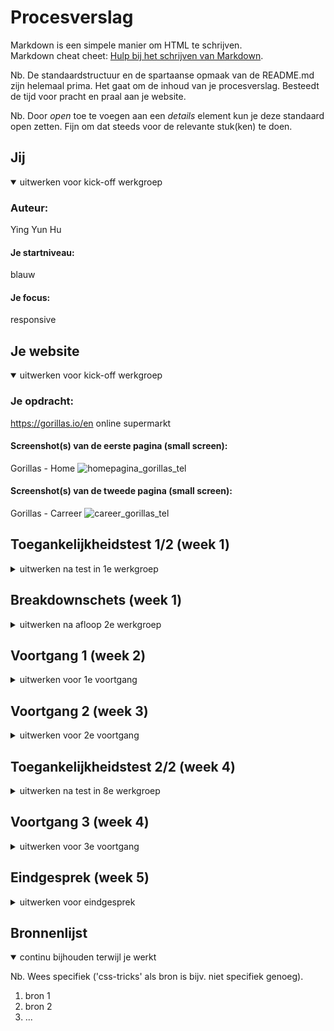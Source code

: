 # Procesverslag
Markdown is een simpele manier om HTML te schrijven.  
Markdown cheat cheet: [Hulp bij het schrijven van Markdown](https://github.com/adam-p/markdown-here/wiki/Markdown-Cheatsheet).

Nb. De standaardstructuur en de spartaanse opmaak van de README.md zijn helemaal prima. Het gaat om de inhoud van je procesverslag. Besteedt de tijd voor pracht en praal aan je website.

Nb. Door *open* toe te voegen aan een *details* element kun je deze standaard open zetten. Fijn om dat steeds voor de relevante stuk(ken) te doen.





## Jij

<details open>
  <summary>uitwerken voor kick-off werkgroep</summary>

  ### Auteur:
  Ying Yun Hu

  #### Je startniveau:
  blauw

  #### Je focus:
  responsive
 
</details>





## Je website

<details open>
  <summary>uitwerken voor kick-off werkgroep</summary>

  ### Je opdracht:
  https://gorillas.io/en 
  online supermarkt
  
  #### Screenshot(s) van de eerste pagina (small screen): 
  Gorillas - Home
![homepagina_gorillas_tel](https://user-images.githubusercontent.com/112943865/189537691-776ed745-879a-4a0e-8c83-1e8552fe5bb9.png)

  #### Screenshot(s) van de tweede pagina (small screen):
  Gorillas - Carreer
![career_gorillas_tel](https://user-images.githubusercontent.com/112943865/189537725-26c9009f-7ade-4b58-8803-7aeb8da03d1a.png)

 
</details>



## Toegankelijkheidstest 1/2 (week 1)

<details>
  <summary>uitwerken na test in 1e werkgroep</summary>

  ### Bevindingen
  Lijst met je bevindingen die in de test naar voren kwamen:

  #### Screenreader
  Hier korte omschrijving (met indien nodig afbeeldingen) Ik had nog nooit een screenreader gebruikt, dus alles wat nog een beetje uitzoeken hoe het werkte. Hiervoor was gelukkig een handleiding. Het was een beetje spelen met de shortcuts maar op een gegeven moment had ik door hoe het moest. Wel heb ik vaker een soort screenreader gezien op verschillende websites, zoals bij de website gemeente van Rotterdam die we moesten bestuderen voor Vormgeving. 
  
  Toen ik de screenreader ging testen op de Gorillas website, kwam ik iets geks tegen. Namelijk dat er een verborgen link stond bovenaan de pagina. Ik weet niet of dit expres is gedaan voor mensen die een screenreader gebruiken, want als ik normaal met mijn muis er overheen ga dan komt er niks tevoorschijn. Verder vond ik het gebruik van de screenreader een beetje raar omdat ik het natuurlijk niet gewend ben dat alles voor me wordt voorgelezen, en soms dan wil ik niet dat 'ie wat voorleest en ga ik random toetsen indrukken. 

  Hier een omschrijving van hoe het opgelost kan worden (met indien nodig afbeeldingen)
  Vooral alles heel visueel maken en knoppen op een logische plek plaatsen, dus niet dat bijvoorbeeld teksten en knoppen te nauw op elkaar staan of door elkaar staan. Overzichtelijkheid is belangrijk zodat je snel door alles heen kunt gaan. 

  #### Muis en Toetsenbord 
  Hier korte omschrijving (met indien nodig afbeeldingen)
  Hiervoor moesten we constant een ballon hooghouden. Dit was eerst wel wat lastig en ik kon niet eens scrollen omdat de ballon mij zo erg uit mijn concentratie haalde. Maar na een tijdje lukte het me zolang ik op het scherm gefocust was. Dit was dus niet zo lastig als ik had verwacht, wel kan ik me erbij voorstellen hoe het zou zijn om constant afgeleid te worden.

  Hier een omschrijving van hoe het opgelost kan worden (met indien nodig afbeeldingen)
  Voor mensen met een wat kortere aandachtsspan of mensen die een wat slechtere concentratie hebben is het vooral belangrijk ook om de website visueel en niet te formeel te maken. Zo is de kans groter dat degene zich verveelt. Korte videos of audio zou handig zijn. Zo hoeft de gebruiker zich niet perse te focussen op alleen tekst. 

  #### Motoriek (shocks, elastiekjes)
  Hier korte omschrijving (met indien nodig afbeeldingen)
  De shocks waren meer vervelend dan de elastiekjes. Dit is omdat ik nauwelijks wat kon doen met de shocks en alleen op het nare gevoel kon focussen. Ik probeerde door de site te gaan met de shockapparaat op, maar wilde er snel van af dus heb ik het maar snel afgedaan. Deze test was dus gefaald omdat het te lastig voor me was en ik zowat niks kon doen. 
  
  De elastiekjes waren dan wel weer wat makkelijker dan de shocks. Het scrollen was makkelijk omdat ik maar 2 vingers daarvoor moest gebruiken, maar als ik wilde typen dan was dat een uitdaging. Ik moest namelijk door het hele toetsenbord bewegen om een letter te kunnen typen, want je hebt maar zogenaamd 2 vingers. 
  
  Hier een omschrijving van hoe het opgelost kan worden (met indien nodig afbeeldingen)
  Een button of knop om iets in te spreken, en de website dit uit zal voeren. Eigenlijk een beetje hetzelfde als Siri. 
  

  #### Visueel (brillen, contrast, kleurenblind, dark/light). 
  Hier korte omschrijving (met indien nodig afbeeldingen)
  
  Je kreeg hierbij brillen met verschillende soorten glazen die een persoon met een visuele beperking zou zien. Wat voor een soort beperkingen weet ik niet zo goed meer, maar je had dan bijvoorbeeld een bril met allerlei soorten vlekjes erop of eentje waarvan de zijkanten zijn bedekt met zwart. Dit was opzicht wel te doen, bij sommige brillen moest ik me iets meer focussen (zoals bij de bril met een zwarte vlek) want hier kon je totaal niet goed doorheen kijken. De gele bril vond ik wel het makkelijkst omdat ik toevallig een zonnebril heb in die kleur. Alles leek ook nog eens veel kleurrijker, dus hiermee had ik geen moeite. 



  Hier een omschrijving van hoe het opgelost kan worden (met indien nodig afbeeldingen)
  
  Audio is hierbij ook heel belangrijk, of een screenreader voor degenen die een wat zwaardere beperking hebben. Of grote letters.

</details>



## Breakdownschets (week 1)

<details>
  <summary>uitwerken na afloop 2e werkgroep</summary>

  ### de hele pagina + dynamisch deek (menu en filters): 
  [breakdownschets.ai.zip](https://github.com/yingyunhu/FED/files/9543337/breakdownschets.ai.zip)

</details>





## Voortgang 1 (week 2)

<details>
  <summary>uitwerken voor 1e voortgang</summary>

  ### Stand van zaken
  Het was nog eventjes puzzelen weer omdat ik veel was vergeten door de vakantie. Maar tot nu toe heb ik de basics voor de html. Ik heb nog geen css. 


  ### Agenda voor meeting
  samen met je groepje opstellen

  | Ying      | Samantha        | Jaiden   
  | ---            | ---                | ---     |     
  | Verborgen content| en dit             | en ik dit   | 
  | Hamburger menu| dit als er tijd is | nog een punt | 
  | ...            | ...                | ...          | 

  ### Verslag van meeting
  hier na afloop snel de uitkomsten van de meeting vastleggen

 
  - mdn en css almanac zijn betrouwbare bronnen, w3schools niet altijd.
  - > = directe kindere selecteren
  - margin-right: auto = neemt alle ruimte in zodat de item aan de rechterkant komt te zitten.
  - https://alistapart.com/article/now-you-see-me/ // info over het verstoppen van content


</details>





## Voortgang 2 (week 3)

<details>
  <summary>uitwerken voor 2e voortgang</summary>

  ### Stand van zaken
  Het gaat tot nu toe wel goed met mijn html, maar er zijn nog een aantal dingen die niet zo goed gaan in mijn css zoals het invoegen van images in de sections. Dit moeten achtergrond images zijn maar dit lukt maar niet. De hamburgermenu heb ik soort van kunnen maken, maar dit is nog niet compleet. Marquee blijkt ook niet helemaal te werken zoals ik het wil omdat het niet wordt gelezen als een section, maar een eigen onderdeel. Komt dit omdat het een oude code is? 
  ![Screenshot 2022-09-21 at 23 03 38](https://user-images.githubusercontent.com/112943865/191609945-183bdeb3-1dbb-4cf4-b630-5f20e8f30c1d.png)

  
  


  ### Agenda voor meeting
  samen met je groepje opstellen

  Ying: Achtergrond img per section, Marquee, dit is een heel apart onderdeel in mijn code? Maar hij zit wel gewoon in de section, Grids: tekst goed positioneren + Buttons: moet dat altijd 'a' zijn?




  ### Verslag van meeting
  hier na afloop snel de uitkomsten van de meeting vastleggen

  - Iets is te groot in mijn code. Ik moet de fout vinden en de width aanpassen hiervan. 

</details>





## Toegankelijkheidstest 2/2 (week 4)

<details>
  <summary>uitwerken na test in 8e werkgroep</summary>

  ### Bevindingen
  Lijst met je bevindingen die in de test naar voren kwamen (geef ook aan wat er verbeterd is):

  #### Screenreader
  Hier korte omschrijving (met indien nodig afbeeldingen)

  Dit ging niet zo heel soepel omdat de linkjes niet goed werkte bij me. Dit was omdat ik a geen href had gegeven, waardoor de screenreader bij de laatste a (wat niet de laatste a was, want deze stond midden op mijn site en er waren nog meerdere buttons en linkjes op mijn website.) terug sprong naar het zoekbalkje van de browser zelf. Na dit gefixt te hebben werkte de screenreader weer wanneer ik ging tabben over de linkjes heen. 

  Hier een omschrijving van hoe het opgelost kan worden (met indien nodig afbeeldingen)

  Goed kijken of alle a's een href hebben. 

  <img>


  #### Muis en Toetsenbord 
  Hier korte omschrijving (met indien nodig afbeeldingen)

  Dit was nog steeds vervelend als de vorige keer. De ballon lijdt je af en dit keer was het op een of ander manier nog lastiger op door mijn website te gaan en tegelijkertijd de ballon hoog te houden. Maar verder kon ik wel (met moeite) scrollen en de content bekijken van mijn website. De knoppen zijn gelukkig groot genoeg dus als ik daarop wil klikken dan gaat dat niet fout voor mij.

  Hier een omschrijving van hoe het opgelost kan worden (met indien nodig afbeeldingen)

  Zorgen dat de knoppen groot genoeg zijn (visueel dus wat ik de vorige keer benoemde). 


  #### Motoriek (shocks, elastiekjes)
  Hier korte omschrijving (met indien nodig afbeeldingen)
  De shocks had ik dit keer maar gelaten. De elastiekjes heb ik uitgeprobeerd terwijl ik bezig was met de screenreader. Dit was chaotisch. 

  Hier een omschrijving van hoe het opgelost kan worden (met indien nodig afbeeldingen)
  
  Ik heb deze test niet goed kunnen uitvoeren wegens verschillende afleidingen en omdat ik nog bezig was met de screenreader.


  #### Visueel (brillen, contrast, kleurenblind, dark/light). 
  Hier korte omschrijving (met indien nodig afbeeldingen)
  Ik heb dit keer twee brillen gebruikt om te testen. Ik heb vooral de moeilijkere gepakt om te kijken hoe het zou zijn. Ik moest me heel goed concentreren op het scherm, maar gelukkig kon ik grotendeels zien, behalve de wat kleinere teksten. Dit was ook het geval toen ik via inspector een wazige filter over mijn website deed. Qua contrast waren de images, teksten en buttons goedgekeurd. Dit was niet het geval bij de marquees. Kleurenblindheid was geen probleem aangezien mijn website voornamelijk uit zwart en wit bestaat. 
  
  ![IMG_5935](https://user-images.githubusercontent.com/112943865/193416382-6f2fd4d6-9cfa-41b7-b4de-f48912993452.JPG)
![IMG_5936](https://user-images.githubusercontent.com/112943865/193416384-e7506e37-bae7-4e05-9c85-964ad5733b11.JPG)
![IMG_5938](https://user-images.githubusercontent.com/112943865/193416387-d7995c0d-f056-4750-8334-7b8a3d5ff589.JPG)
![IMG_5939](https://user-images.githubusercontent.com/112943865/193416388-2f6a2c42-045a-4665-b514-5d91f330565b.JPG)


  Hier een omschrijving van hoe het opgelost kan worden (met indien nodig afbeeldingen)


</details>





## Voortgang 3 (week 4)

<details>
  <summary>uitwerken voor 3e voortgang</summary>

  ### Stand van zaken
  Ik heb deze week een start gemaakt aan mijn website. Ik heb tot nu toe gewerkt aan de header, navigatie


  ### Agenda voor meeting
  samen met je groepje opstellen

  Ying: Carrousel, @media responsive, scrollbar weghalen, hamburgermenu icoon naast de logo.      
  Samantha: 
  Jaiden: 
  Frank:
 

  ### Verslag van meeting
  hier na afloop snel de uitkomsten van de meeting vastleggen
  - 
  - 
  -
</details>





## Eindgesprek (week 5)

<details>
  <summary>uitwerken voor eindgesprek</summary>

  ### Je uitkomst - karakteristiek screenshots:
  <img src="readme-images/dummy-plaatje.jpg" width="375px" alt="uitomst opdracht 1">


  ### Dit ging goed/Heb ik geleerd: 
  Korte omschrijving met plaatjes

  <img src="readme-images/dummy-plaatje.jpg" width="375px" alt="top">


  ### Dit was lastig/Is niet gelukt:
  Korte omschrijving met plaatjes

  <img src="readme-images/dummy-plaatje.jpg" width="375px" alt="bummer">
</details>





## Bronnenlijst

<details open>
  <summary>continu bijhouden terwijl je werkt</summary>

  Nb. Wees specifiek ('css-tricks' als bron is bijv. niet specifiek genoeg).

  1. bron 1
  2. bron 2
  3. ...

</details>
